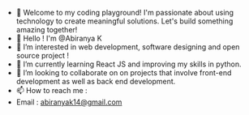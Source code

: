 -  🚀 Welcome to my coding playground! I'm passionate about using technology to create meaningful solutions. Let's build something amazing together!
-  👋 Hello ! I'm @Abiranya K
- 👀 I’m interested in web development, software designing and open source project !
- 🌱 I’m currently learning React JS and improving my skills in python.
- 💞️ I’m looking to collaborate on on projects that involve front-end development as well as back end development.
- 📫 How to reach me :
- Email : abiranyak14@gmail.com
<!---
Abiranya/Abiranya is a ✨ special ✨ repository because its `README.md` (this file) appears on your GitHub profile.
You can click the Preview link to take a look at your changes.
--->
